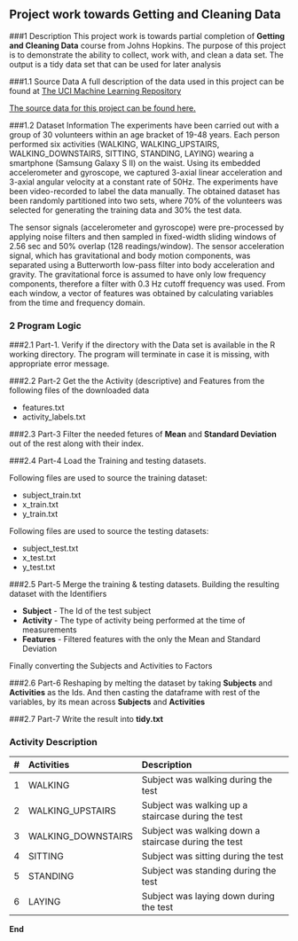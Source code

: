 ## Project work towards Getting and Cleaning Data

###1 Description
This project work is towards partial completion of **Getting and Cleaning Data** course from Johns Hopkins. The purpose of this project is to demonstrate the ability to collect, work with, and clean a data set. The output is a tidy data set that can be used for later analysis

###1.1 Source Data
A full description of the data used in this project can be found at [The UCI Machine Learning Repository](http://archive.ics.uci.edu/ml/datasets/Human+Activity+Recognition+Using+Smartphones)

[The source data for this project can be found here.](https://d396qusza40orc.cloudfront.net/getdata%2Fprojectfiles%2FUCI%20HAR%20Dataset.zip)

###1.2 Dataset Information
The experiments have been carried out with a group of 30 volunteers within an age bracket of 19-48 years. Each person performed six activities (WALKING, WALKING_UPSTAIRS, WALKING_DOWNSTAIRS, SITTING, STANDING, LAYING) wearing a smartphone (Samsung Galaxy S II) on the waist. Using its embedded accelerometer and gyroscope, we captured 3-axial linear acceleration and 3-axial angular velocity at a constant rate of 50Hz. The experiments have been video-recorded to label the data manually. The obtained dataset has been randomly partitioned into two sets, where 70% of the volunteers was selected for generating the training data and 30% the test data. 

The sensor signals (accelerometer and gyroscope) were pre-processed by applying noise filters and then sampled in fixed-width sliding windows of 2.56 sec and 50% overlap (128 readings/window). The sensor acceleration signal, which has gravitational and body motion components, was separated using a Butterworth low-pass filter into body acceleration and gravity. The gravitational force is assumed to have only low frequency components, therefore a filter with 0.3 Hz cutoff frequency was used. From each window, a vector of features was obtained by calculating variables from the time and frequency domain.


### 2 Program Logic

###2.1 Part-1.
Verify if the directory with the Data set is available in the R working directory. The program will terminate in case it is missing, with appropriate error message.


###2.2 Part-2
Get the the Activity (descriptive) and Features from the following files of the downloaded data
- features.txt
- activity_labels.txt

###2.3 Part-3
Filter the needed fetures of **Mean** and **Standard Deviation** out of the rest along with their index.

###2.4 Part-4
Load the Training and testing datasets.

Following files are used to source the training dataset:

- subject_train.txt
- x_train.txt
- y_train.txt

Following files are used to source the testing datasets:

- subject_test.txt
- x_test.txt
- y_test.txt


###2.5 Part-5
Merge the training & testing datasets. Building the resulting dataset with the Identifiers

- **Subject** - The Id of the test subject
- **Activity** - The type of activity being performed at the time of measurements
- **Features** - Filtered features with the only the Mean and Standard Deviation 

Finally converting the Subjects and Activities to Factors


###2.6 Part-6
Reshaping by melting the dataset by taking **Subjects** and **Activities** as the Ids. 
And then casting the dataframe with rest of the variables, by its mean across **Subjects** and **Activities**

###2.7 Part-7
Write the result into **tidy.txt**

### Activity Description

| **#**     | **Activities**           		 | **Description**													|
| :---: |:---------------------------|:-------------------------------------------------------------|
| 1 	| WALKING 					 | Subject was walking during the test 							|
| 2 	| WALKING_UPSTAIRS       	 | Subject was walking up a staircase during the test 			|
| 3 	| WALKING_DOWNSTAIRS      	 | Subject was walking down a staircase during the test 		|
| 4 	| SITTING      	 			 | Subject was sitting during the test 							|
| 5 	| STANDING  		      	 | Subject was standing during the test							|
| 6 	| LAYING 			      	 | Subject was laying down during the test						|


**End**
